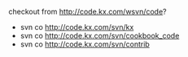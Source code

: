 checkout from http://code.kx.com/wsvn/code?

- svn co http://code.kx.com/svn/kx
- svn co http://code.kx.com/svn/cookbook_code
- svn co http://code.kx.com/svn/contrib

